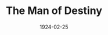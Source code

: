 ---
title: The Man of Destiny
date: 1924-02-25
closing_date:
layout: productions
playbill:
Theatre: Theatre Jacksonville
cast:
- The Lieutenant: Dick Grether
- Napoleon: George W. Hardee
- The Lady: Grace Hilditch Holt
- Giuseppe: James Royall
crew:
- Director: Harrison Gibbs Prentice
- Stage Setting: Mrs. Leo Benedict
- Scene Painting: Harrison Gibbs Prentice
understudies:
orchestra:
---